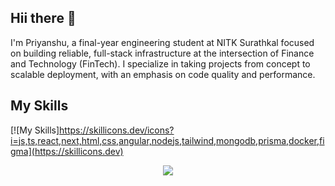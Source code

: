 ## Hii there 👋
I'm Priyanshu, a final-year engineering student at NITK Surathkal focused on building reliable, full-stack infrastructure at the intersection of Finance and Technology (FinTech). I specialize in taking projects from concept to scalable deployment, with an emphasis on code quality and performance.
## My Skills
[![My Skills]https://skillicons.dev/icons?i=js,ts,react,next,html,css,angular,nodejs,tailwind,mongodb,prisma,docker,figma](https://skillicons.dev)

<p align="center">
  <a href="https://skillicons.dev">
    <img src="(https://skillicons.dev/icons?i=js,ts,react,next,html,css,angular,nodejs,tailwind,mongodb,prisma,docker,figma" />
  </a>
</p>

<!--
**priy1105/priy1105** is a ✨ _special_ ✨ repository because its `README.md` (this file) appears on your GitHub profile.

Here are some ideas to get you started:

- 🔭 I’m currently working on ...
- 🌱 I’m currently learning ...
- 👯 I’m looking to collaborate on ...
- 🤔 I’m looking for help with ...
- 💬 Ask me about ...
- 📫 How to reach me: ...
- 😄 Pronouns: ...
- ⚡ Fun fact: ...
-->
